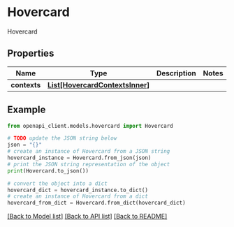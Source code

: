 # Hovercard

Hovercard

## Properties

Name | Type | Description | Notes
------------ | ------------- | ------------- | -------------
**contexts** | [**List[HovercardContextsInner]**](HovercardContextsInner.md) |  | 

## Example

```python
from openapi_client.models.hovercard import Hovercard

# TODO update the JSON string below
json = "{}"
# create an instance of Hovercard from a JSON string
hovercard_instance = Hovercard.from_json(json)
# print the JSON string representation of the object
print(Hovercard.to_json())

# convert the object into a dict
hovercard_dict = hovercard_instance.to_dict()
# create an instance of Hovercard from a dict
hovercard_from_dict = Hovercard.from_dict(hovercard_dict)
```
[[Back to Model list]](../README.md#documentation-for-models) [[Back to API list]](../README.md#documentation-for-api-endpoints) [[Back to README]](../README.md)


